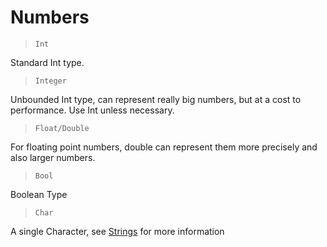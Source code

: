 # Numbers

 > `Int`

Standard Int type.

 > `Integer`

Unbounded Int type, can represent really big numbers, but at a cost to performance. Use Int unless necessary.

 > `Float/Double`

For floating point numbers, double can represent them more precisely and also larger numbers.

 > `Bool`

Boolean Type

 > `Char`

A single Character, see [Strings](strings.md) for more information